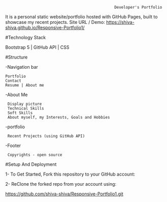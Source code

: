                                                     Developer's Portfolio

It is a personal static website/portfolio  hosted with GitHub Pages, built to showcase my recent projects. 
Site URL / Demo: https://shiva-shiva.github.io/Responsive-Portfolio1/


#Technology Stack

Bootstrap 5 | GitHub API | CSS

#Structure

-Navigation bar

    Portfolio
    Contact 
    Resume | About me

-About Me

     Display picture
     Technical Skills
     Soft Skills
     About myself, my Interests, Goals and Hobbies

-portfolio

     Recent Projects (using GitHub API)

-Footer

     Copyrights - open source

#Setup And Deployment

1- To Get Started, Fork this repository to your GitHub account:

2- ReClone the forked repo from your account using:

https://github.com/shiva-shiva/Responsive-Portfolio1.git